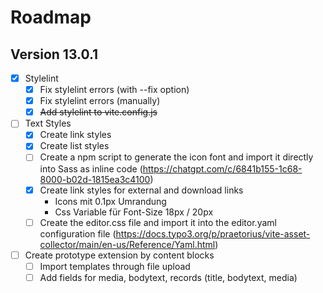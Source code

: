 # Roadmap

## Version 13.0.1
- [x] Stylelint
  - [x] Fix stylelint errors (with --fix option)
  - [x] Fix stylelint errors (manually)
  - [x] ~~Add stylelint to vite.config.js~~
- [ ] Text Styles
  - [x] Create link styles
  - [x] Create list styles
  - [ ] Create a npm script to generate the icon font and import it directly into Sass as inline code (https://chatgpt.com/c/6841b155-1c68-8000-b02d-1815ea3c4100)
  - [x] Create link styles for external and download links
    - Icons mit 0.1px Umrandung
    - Css Variable für Font-Size 18px / 20px
  - [ ] Create the editor.css file and import it into the editor.yaml configuration file (https://docs.typo3.org/p/praetorius/vite-asset-collector/main/en-us/Reference/Yaml.html)
- [ ] Create prototype extension by content blocks
  - [ ] Import templates through file upload
  - [ ] Add fields for media, bodytext, records (title, bodytext, media)